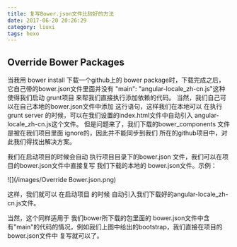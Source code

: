 ```yaml
---
title: 复写Bower.json文件比较好的方法
date: 2017-06-20 20:26:29
category: liuxi
tags: hexo
---
```

## Override Bower Packages
当我用 bower install 下载一个github上的 bower package时，下载完成之后，它自己带的bower.json文件里面并没有 "main": "angular-locale_zh-cn.js"这种使得我们启动 grunt项目 来帮我们直接执行添加依赖的代码。 当然，我们自己可以在自己本地的bower.json文件中添加 这行语句，这样我们在本地可以 在执行grunt server 的时候，可以在我们设置的index.html文件中自动引入 angular-locale_zh-cn.js这个文件。 但是问题来了，我们下载的bower_components 文件是被在我们项目里面 ignore的，因此并不能同步到我们 所在的github项目中，对此我们得找出解决方案。

我们在启动项目的时候会自动 执行项目目录下的bower.json 文件，我们可以在项目的bower.json文件中直接复写 我们下载的本地的 bower.json文件。示例：

![](/images/Override Bower.json.png)

这样，我们就可以 在启动项目 的时候 自动引入我们下载好的angular-locale_zh-cn.js文件。

当然，这个同样适用于 我们bower所下载的包里面的 bower.json文件中含有"main"的代码的情况，例如我们上图中给出的bootstrap，我们直接在项目的 bower.json文件中 复写就可以了。
